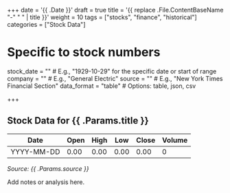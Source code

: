 +++
date = '{{ .Date }}'
draft = true
title = '{{ replace .File.ContentBaseName "-" " " | title }}'
weight = 10
tags = ["stocks", "finance", "historical"]
categories = ["Stock Data"]

# Specific to stock numbers
stock_date = ""  # E.g., "1929-10-29" for the specific date or start of range
company = ""    # E.g., "General Electric"
source = ""     # E.g., "New York Times Financial Section"
data_format = "table"  # Options: table, json, csv

+++

## Stock Data for {{ .Params.title }}

| Date       | Open  | High  | Low   | Close | Volume |
|------------|-------|-------|-------|-------|--------|
| YYYY-MM-DD | 0.00  | 0.00  | 0.00  | 0.00  | 0      |

*Source: {{ .Params.source }}*

Add notes or analysis here.
